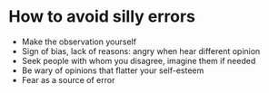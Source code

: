 # How to avoid silly errors
- Make the observation yourself
- Sign of bias, lack of reasons: angry when hear different opinion
- Seek people with whom you disagree, imagine them if needed
- Be wary of opinions that flatter your self-esteem
- Fear as a source of error

